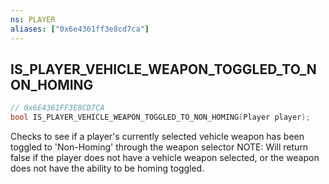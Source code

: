```yaml
---
ns: PLAYER
aliases: ["0x6e4361ff3e8cd7ca"]
---
```

## IS_PLAYER_VEHICLE_WEAPON_TOGGLED_TO_NON_HOMING

```c
// 0x6E4361FF3E8CD7CA
bool IS_PLAYER_VEHICLE_WEAPON_TOGGLED_TO_NON_HOMING(Player player);
```

Checks to see if a player's currently selected vehicle weapon has been toggled to 'Non-Homing' through the weapon selector NOTE: Will return false if the player does not have a vehicle weapon selected, or the weapon does not have the ability to be homing toggled.

